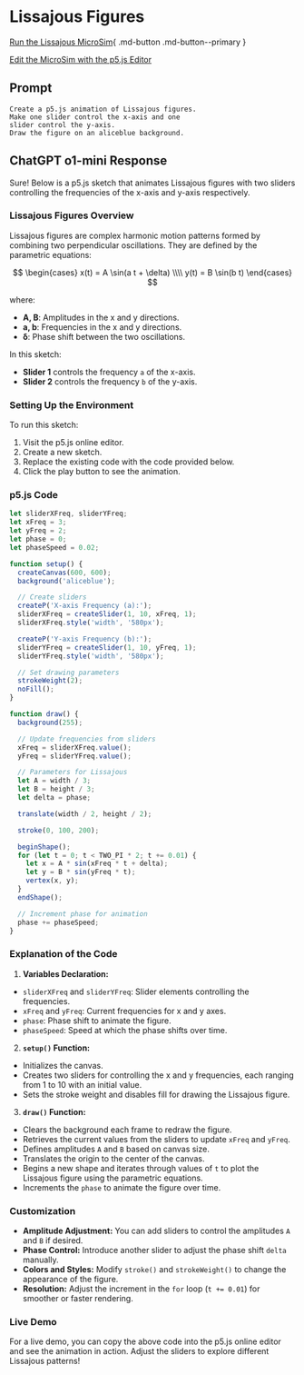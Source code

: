 # Lissajous Figures

[Run the Lissajous MicroSim](./lissajous-figures.html){ .md-button .md-button--primary }

[Edit the MicroSim with the p5.js Editor](https://editor.p5js.org/dmccreary/sketches/8FETmXFqX)

## Prompt

```linenums="0"
Create a p5.js animation of Lissajous figures.
Make one slider control the x-axis and one
slider control the y-axis.
Draw the figure on an aliceblue background.
```

## ChatGPT o1-mini Response

Sure! Below is a p5.js sketch that animates Lissajous figures with two sliders controlling the frequencies of the x-axis and y-axis respectively.

### Lissajous Figures Overview

Lissajous figures are complex harmonic motion patterns formed by combining two perpendicular oscillations. They are defined by the parametric equations:

$$
\begin{cases}
   x(t) = A \sin(a t + \delta) \\\\
   y(t) = B \sin(b t)
\end{cases}
$$

where:

-   **A, B**: Amplitudes in the x and y directions.
-   **a, b**: Frequencies in the x and y directions.
-   **δ**: Phase shift between the two oscillations.

In this sketch:

-   **Slider 1** controls the frequency `a` of the x-axis.
-   **Slider 2** controls the frequency `b` of the y-axis.

### Setting Up the Environment

To run this sketch:

1.  Visit the p5.js online editor.
2.  Create a new sketch.
3.  Replace the existing code with the code provided below.
4.  Click the play button to see the animation.

### p5.js Code

```javascript
let sliderXFreq, sliderYFreq;
let xFreq = 3;
let yFreq = 2;
let phase = 0;
let phaseSpeed = 0.02;

function setup() {
  createCanvas(600, 600);
  background('aliceblue');

  // Create sliders
  createP('X-axis Frequency (a):');
  sliderXFreq = createSlider(1, 10, xFreq, 1);
  sliderXFreq.style('width', '580px');

  createP('Y-axis Frequency (b):');
  sliderYFreq = createSlider(1, 10, yFreq, 1);
  sliderYFreq.style('width', '580px');

  // Set drawing parameters
  strokeWeight(2);
  noFill();
}

function draw() {
  background(255);

  // Update frequencies from sliders
  xFreq = sliderXFreq.value();
  yFreq = sliderYFreq.value();

  // Parameters for Lissajous
  let A = width / 3;
  let B = height / 3;
  let delta = phase;

  translate(width / 2, height / 2);

  stroke(0, 100, 200);

  beginShape();
  for (let t = 0; t < TWO_PI * 2; t += 0.01) {
    let x = A * sin(xFreq * t + delta);
    let y = B * sin(yFreq * t);
    vertex(x, y);
  }
  endShape();

  // Increment phase for animation
  phase += phaseSpeed;
}
```

### Explanation of the Code

1.  **Variables Declaration:**

-   `sliderXFreq` and `sliderYFreq`: Slider elements controlling the frequencies.
-   `xFreq` and `yFreq`: Current frequencies for x and y axes.
-   `phase`: Phase shift to animate the figure.
-   `phaseSpeed`: Speed at which the phase shifts over time.

2.  **`setup()` Function:**

-   Initializes the canvas.
-   Creates two sliders for controlling the x and y frequencies, each ranging from 1 to 10 with an initial value.
-   Sets the stroke weight and disables fill for drawing the Lissajous figure.

3.  **`draw()` Function:**

-   Clears the background each frame to redraw the figure.
-   Retrieves the current values from the sliders to update `xFreq` and `yFreq`.
-   Defines amplitudes `A` and `B` based on canvas size.
-   Translates the origin to the center of the canvas.
-   Begins a new shape and iterates through values of `t` to plot the Lissajous figure using the parametric equations.
-   Increments the `phase` to animate the figure over time.

### **Customization**

-   **Amplitude Adjustment:** You can add sliders to control the amplitudes `A` and `B` if desired.
-   **Phase Control:** Introduce another slider to adjust the phase shift `delta` manually.
-   **Colors and Styles:** Modify `stroke()` and `strokeWeight()` to change the appearance of the figure.
-   **Resolution:** Adjust the increment in the `for` loop (`t += 0.01`) for smoother or faster rendering.

### **Live Demo**

For a live demo, you can copy the above code into the p5.js online editor and see the animation in action. Adjust the sliders to explore different Lissajous patterns!
